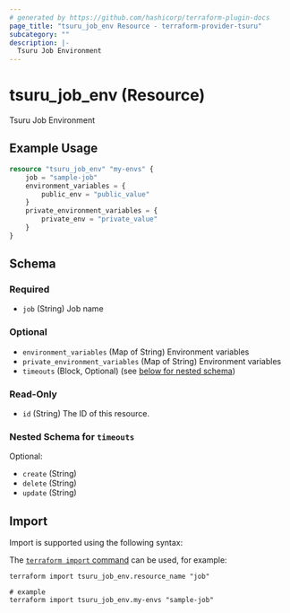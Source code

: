```yaml
---
# generated by https://github.com/hashicorp/terraform-plugin-docs
page_title: "tsuru_job_env Resource - terraform-provider-tsuru"
subcategory: ""
description: |-
  Tsuru Job Environment
---
```


# tsuru_job_env (Resource)

Tsuru Job Environment

## Example Usage

```terraform
resource "tsuru_job_env" "my-envs" {
	job = "sample-job"
	environment_variables = {
		public_env = "public_value"
	}
	private_environment_variables = {
		private_env = "private_value"
	}
}
```

<!-- schema generated by tfplugindocs -->
## Schema

### Required

- `job` (String) Job name

### Optional

- `environment_variables` (Map of String) Environment variables
- `private_environment_variables` (Map of String) Environment variables
- `timeouts` (Block, Optional) (see [below for nested schema](#nestedblock--timeouts))

### Read-Only

- `id` (String) The ID of this resource.

<a id="nestedblock--timeouts"></a>
### Nested Schema for `timeouts`

Optional:

- `create` (String)
- `delete` (String)
- `update` (String)

## Import

Import is supported using the following syntax:

The [`terraform import` command](https://developer.hashicorp.com/terraform/cli/commands/import) can be used, for example:

```shell
terraform import tsuru_job_env.resource_name "job"

# example
terraform import tsuru_job_env.my-envs "sample-job"
```
